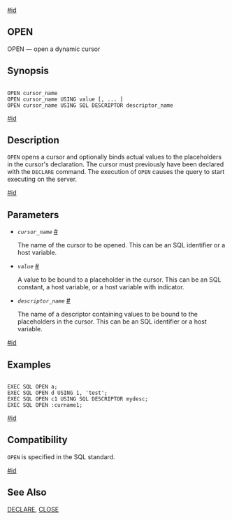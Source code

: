 [#id](#ECPG-SQL-OPEN)

## OPEN

OPEN — open a dynamic cursor

## Synopsis

```

OPEN cursor_name
OPEN cursor_name USING value [, ... ]
OPEN cursor_name USING SQL DESCRIPTOR descriptor_name
```

[#id](#id-1.7.5.20.12.3)

## Description

`OPEN` opens a cursor and optionally binds actual values to the placeholders in the cursor's declaration. The cursor must previously have been declared with the `DECLARE` command. The execution of `OPEN` causes the query to start executing on the server.

[#id](#id-1.7.5.20.12.4)

## Parameters

- _`cursor_name`_ [#](#ECPG-SQL-OPEN-CURSOR-NAME)

  The name of the cursor to be opened. This can be an SQL identifier or a host variable.

- _`value`_ [#](#ECPG-SQL-OPEN-VALUE)

  A value to be bound to a placeholder in the cursor. This can be an SQL constant, a host variable, or a host variable with indicator.

- _`descriptor_name`_ [#](#ECPG-SQL-OPEN-DESCRIPTOR-NAME)

  The name of a descriptor containing values to be bound to the placeholders in the cursor. This can be an SQL identifier or a host variable.

[#id](#id-1.7.5.20.12.5)

## Examples

```

EXEC SQL OPEN a;
EXEC SQL OPEN d USING 1, 'test';
EXEC SQL OPEN c1 USING SQL DESCRIPTOR mydesc;
EXEC SQL OPEN :curname1;
```

[#id](#id-1.7.5.20.12.6)

## Compatibility

`OPEN` is specified in the SQL standard.

[#id](#id-1.7.5.20.12.7)

## See Also

[DECLARE](ecpg-sql-declare), [CLOSE](sql-close)
